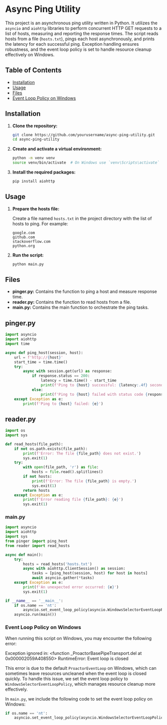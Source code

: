 # Async Ping Utility

This project is an asynchronous ping utility written in Python. It utilizes the `asyncio` and `aiohttp` libraries to perform concurrent HTTP GET requests to a list of hosts, measuring and reporting the response times. The script reads hosts from a file (`hosts.txt`), pings each host asynchronously, and prints the latency for each successful ping. Exception handling ensures robustness, and the event loop policy is set to handle resource cleanup effectively on Windows.

## Table of Contents

- [Installation](#installation)
- [Usage](#usage)
- [Files](#files)
- [Event Loop Policy on Windows](#event-loop-policy-on-windows)

## Installation

1. **Clone the repository:**

    ```bash
    git clone https://github.com/yourusername/async-ping-utility.git
    cd async-ping-utility
    ```

2. **Create and activate a virtual environment:**

    ```bash
    python -m venv venv
    source venv/bin/activate  # On Windows use `venv\Scripts\activate`
    ```

3. **Install the required packages:**

    ```bash
    pip install aiohttp
    ```

## Usage

1. **Prepare the hosts file:**

    Create a file named `hosts.txt` in the project directory with the list of hosts to ping. For example:

    ```
    google.com
    github.com
    stackoverflow.com
    python.org
    ```

2. **Run the script:**

    ```bash
    python main.py
    ```

## Files

- **pinger.py:** Contains the function to ping a host and measure response time.
- **reader.py:** Contains the function to read hosts from a file.
- **main.py:** Contains the main function to orchestrate the ping tasks.

## pinger.py

```python
import asyncio
import aiohttp
import time

async def ping_host(session, host):
    url = f'http://{host}'
    start_time = time.time()
    try:
        async with session.get(url) as response:
            if response.status == 200:
                latency = time.time() - start_time
                print(f'Ping to {host} successful: {latency:.4f} seconds')
            else:
                print(f'Ping to {host} failed with status code {response.status}')
    except Exception as e:
        print(f'Ping to {host} failed: {e}')
```

## reader.py

```python
import os
import sys

def read_hosts(file_path):
    if not os.path.exists(file_path):
        print(f'Error: The file {file_path} does not exist.')
        sys.exit(1)
    try:
        with open(file_path, 'r') as file:
            hosts = file.read().splitlines()
        if not hosts:
            print(f'Error: The file {file_path} is empty.')
            sys.exit(1)
        return hosts
    except Exception as e:
        print(f'Error reading file {file_path}: {e}')
        sys.exit(1)
```

### main.py

```python
import asyncio
import aiohttp
import sys
from pinger import ping_host
from reader import read_hosts

async def main():
    try:
        hosts = read_hosts('hosts.txt')
        async with aiohttp.ClientSession() as session:
            tasks = [ping_host(session, host) for host in hosts]
            await asyncio.gather(*tasks)
    except Exception as e:
        print(f'An unexpected error occurred: {e}')
        sys.exit(1)

if __name__ == '__main__':
    if os.name == 'nt':
        asyncio.set_event_loop_policy(asyncio.WindowsSelectorEventLoopPolicy())
    asyncio.run(main())

```
### Event Loop Policy on Windows

When running this script on Windows, you may encounter the following error:

Exception ignored in: <function _ProactorBasePipeTransport.del at 0x000002059A408550>
RuntimeError: Event loop is closed


This error is due to the default `ProactorEventLoop` on Windows, which can sometimes leave resources uncleaned when the event loop is closed quickly. To handle this issue, we set the event loop policy to `WindowsSelectorEventLoopPolicy`, which manages resource cleanup more effectively.

In `main.py`, we include the following code to set the event loop policy on Windows:

```python
if os.name == 'nt':
    asyncio.set_event_loop_policy(asyncio.WindowsSelectorEventLoopPolicy())

```
